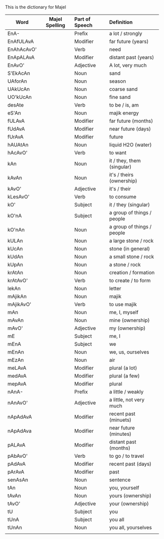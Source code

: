 This is the dictionary for Majel

| Word       | Majel Spelling | Part of Speech | Definition                 |
| ---------- | -------------- |:-------------- |:-------------------------- |
| EnA-       |                | Prefix         | a lot / strongly           |
| EnAfULAvA  |                | Modifier       | far future (years)         |
| EnAhAcAvO' |                | Verb           | need                       |
| EnApALAvA  |                | Modifier       | distant past (years)       |
| EnAvO'     |                | Adjective      | A lot, very much           |
| S'EkAcAn   |                | Noun           | sand                       |
| UAforAn    |                | Noun           | season                     |
| UAkUcAn    |                | Noun           | coarse sand                |
| UO'kUcAn   |                | Noun           | fine sand                  |
| desAte     |                | Verb           | to be / is, am             |
| eS'An      |                | Noun           | majik energy               |
| fULAvA     |                | Modifier       | far future (months)        |
| fUdAvA     |                | Modifier       | near future (days)         |
| fUrAvA     |                | Modifier       | future                     |
| hAUAtAn    |                | Noun           | liquid H2O (water)         |
| hAcAvO'    |                | Verb           | to want                    |
| kAn        |                | Noun           | it / they, them (singular) |
| kAvAn      |                | Noun           | it's / theirs (ownership)  |
| kAvO'      |                | Adjective      | it's / their               |
| kLesAvO'   |                | Verb           | to consume                 |
| kO'        |                | Subject        | it / they (singular)       |
| kO'nA      |                | Subject        | a group of things / people |
| kO'nAn     |                | Noun           | a group of things / people |
| kULAn      |                | Noun           | a large stone / rock       |
| kUcAn      |                | Noun           | stone (in general)         |
| kUdAn      |                | Noun           | a small stone / rock       |
| kUpAn      |                | Noun           | a stone / rock             |
| krAtAn     |                | Noun           | creation / formation       |
| krAtAvO'   |                | Verb           | to create / to form        |
| lekAn      |                | Noun           | letter                     |
| mAjikAn    |                | Noun           | majik                      |
| mAjikAvO'  |                | Verb           | to use majik               |
| mAn        |                | Noun           | me, I, myself              |
| mAvAn      |                | Noun           | mine (ownership)           |
| mAvO'      |                | Adjective      | my (ownership)             |
| mE         |                | Subject        | me, I                      |
| mEnA       |                | Subject        | we                         |
| mEnAn      |                | Noun           | we, us, ourselves          |
| mEzAn      |                | Noun           | air                        |
| meLAvA     |                | Modifier       | plural (a lot)             |
| medAvA     |                | Modifier       | plural (a few)             |
| mepAvA     |                | Modifier       | plural                     |
| nAnA-      |                | Prefix         | a little / weakly          |
| nAnAvO'    |                | Adjective      | a little, not very much    |
| nApAdAvA   |                | Modifier       | recent past (minuets)      |
| nApAdAva   |                | Modifier       | near future (minutes)      |
| pALAvA     |                | Modifier       | distant past (months)      |
| pAbAvO'    |                | Verb           | to go / to travel          |
| pAdAvA     |                | Modifier       | recent past (days)         |
| pArAvA     |                | Modifier       | past                       |
| senAsAn    |                | Noun           | sentence                   |
| tAn        |                | Noun           | you, yourself              |
| tAvAn      |                | Noun           | yours (ownership)          |
| tAvO'      |                | Adjective      | your (ownership)           |
| tU         |                | Subject        | you                        |
| tUnA       |                | Subject        | you all                    |
| tUnAn      |                | Noun           | you all, yourselves        |
|            |                |                |                            |

